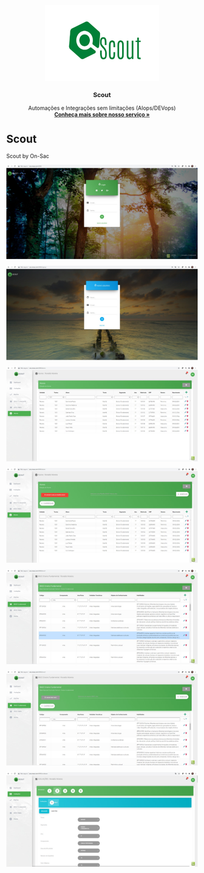 <p align="center">
  <a href="https://onsac.com/">
    <img src="https://github.com/onsac/Scout/blob/main/Logo%20Scout.png" alt="Bootstrap logo" width="300" height="200">
  </a>
</p>

<h3 align="center">Scout</h3>

<p align="center">
  Automações e Integrações sem limitações (AIops/DEVops)
  <br>
  <a href="https://onsac.com/"><strong>Conheça mais sobre nosso serviço »</strong></a>
  </p>


# Scout
Scout by On-Sac


<p align="center">
     <img src="https://github.com/onsac/Scout/blob/main/Imagem%20Scout%201.jpeg" alt="Tela-Scout (1)" >
</p>

<p align="center">
     <img src="https://github.com/onsac/Scout/blob/main/Imagem%20Scout%202.jpeg" alt="Tela-Scout (2)" >
</p>

<p align="center">
     <img src="https://github.com/onsac/Scout/blob/main/Imagem%20Scout%203.jpeg" alt="Tela-Scout (3)" >
</p>

<p align="center">
     <img src="https://github.com/onsac/Scout/blob/main/Imagem%20Scout%204.jpeg" alt="Tela-Scout (4)" >
</p>

<p align="center">
     <img src="https://github.com/onsac/Scout/blob/main/Imagem%20Scout%205.jpeg" alt="Tela-Scout (5)" >
</p>

<p align="center">
     <img src="https://github.com/onsac/Scout/blob/main/Imagem%20Scout%206.jpeg" alt="Tela-Scout (6)" >
</p>

<p align="center">
     <img src="https://github.com/onsac/Scout/blob/main/Imagem%20Scout%207.jpeg" alt="Tela-Scout (7)" >
</p>
